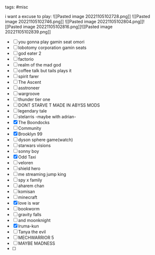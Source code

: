 tags: #misc

i want a excuse to play:
![[Pasted image 20221105102728.png]]
![[Pasted image 20221105102746.png]]
![[Pasted image 20221105102804.png]]![[Pasted image 20221105102816.png]]![[Pasted image 20221105102839.png]]

- [ ] you gonna play gamin seat omori
- [ ] lobotomy corporation gamin seats
- [ ] god eater 2
- [ ] factorio
- [ ] realm of the mad god
- [ ] coffee talk but tails plays it
- [ ] spirit farer
- [ ] The Ascent
- [ ] asstroneer
- [ ] wargroove
- [ ] thunder tier one
- [ ] DONT STARVE T MADE IN ABYSS MODS
- [ ] legendary tale
- [ ] stelarris -maybe with adrian-
- [x] The Boondocks
- [ ] Community
- [x] Brooklyn 99
- [ ] dyson sphere game(watch)
- [ ] starwars visions
- [ ] sonny boy
- [x] Odd Taxi
- [ ] veloren
- [ ] shield hero
- [ ] me streaming jump king
- [ ] spy x family
- [ ] aharem chan
- [ ] komisan
- [ ] minecraft
- [x] love is war
- [ ] bookworm
- [ ] gravity falls
- [ ] and moonknight
- [x] Iruma-kun
- [ ] Tanya the evil
- [ ] MECHWARRIOR 5
- [ ] MAYBE MADNESS
- [ ] 




